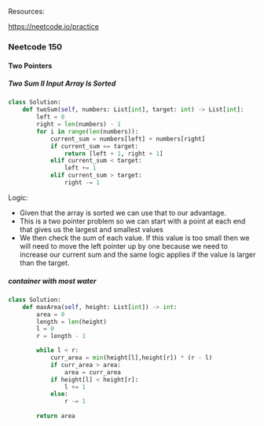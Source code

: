 Resources: 

https://neetcode.io/practice 

### Neetcode 150

#### Two Pointers 

##### Two Sum II Input Array Is Sorted

```python
class Solution:
    def twoSum(self, numbers: List[int], target: int) -> List[int]:
        left = 0
        right = len(numbers) - 1
        for i in range(len(numbers)):
            current_sum = numbers[left] + numbers[right]
            if current_sum == target:
                return [left + 1, right + 1]
            elif current_sum < target:
                left += 1
            elif current_sum > target:
                right -= 1
```

Logic:
- Given that the array is sorted we can use that to our advantage.
- This is a two pointer problem so we can start with a point at each end that gives us the largest and smallest values 
- We then check the sum of each value. If this value is too small then we will need to move the left pointer up by one because we need to increase our current sum and the same logic applies if the value is larger than the target.

##### container with most water

```python 
class Solution:
    def maxArea(self, height: List[int]) -> int:
        area = 0
        length = len(height)
        l = 0
        r = length - 1

        while l < r:
            curr_area = min(height[l],height[r]) * (r - l)
            if curr_area > area:
                area = curr_area
            if height[l] < height[r]:
                l += 1
            else:
                r -= 1
            
        return area

```